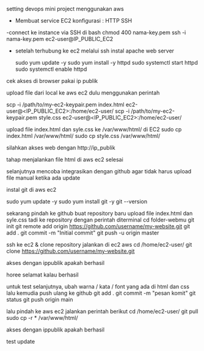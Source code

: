 setting devops mini project menggunakan aws

- Membuat service EC2
 konfigurasi : 
 HTTP
 SSH

-connect ke instance via SSH
 di bash
  chmod 400 nama-key.pem
  ssh -i nama-key.pem ec2-user@IP_PUBLIC_EC2

- setelah terhubung ke ec2 melalui ssh instal apache web server

	sudo yum update -y
	sudo yum install -y httpd
	sudo systemctl start httpd
	sudo systemctl enable httpd

cek akses di browser  pakai ip publik

upload file dari local ke aws ec2 dulu menggunakan perintah

scp -i /path/to/my-ec2-keypair.pem index.html ec2-user@<IP_PUBLIC_EC2>:/home/ec2-user/
scp -i /path/to/my-ec2-keypair.pem style.css ec2-user@<IP_PUBLIC_EC2>:/home/ec2-user/

	
upload file index.html dan syle.css ke  /var/www/html/ di EC2
	sudo cp index.html /var/www/html/
	sudo cp style.css /var/www/html/

silahkan akses web dengan http://ip_publik

tahap menjalankan file html di aws ec2 selesai

selanjutnya mencoba  integrasikan dengan github
agar tidak harus upload file manual ketika ada update

instal git di aws ec2

sudo yum update -y
sudo yum install git -y
git --version

sekarang pindah ke github
	buat repository baru
	upload file index.html dan syle.css tadi ke repository dengan perintah diterminal
		cd folder-webmu
		git init
		git remote add origin https://github.com/username/my-website.git
		git add .
		git commit -m "Initial commit"
		git push -u origin master

ssh ke ec2 & clone repository
jalankan di ec2 aws
	cd /home/ec2-user/
	git clone https://github.com/username/my-website.git

akses dengan ippublik apakah berhasil

horee selamat kalau berhasil

untuk test selanjutnya, ubah warna / kata / font yang ada di html dan css
lalu kemudia push ulang ke github
    git add . 
    git commit -m "pesan komit"
    git status
    git push origin main

lalu pindah ke aws ec2 jalankan perintah berikut
    cd /home/ec2-user/<nama file>
    git pull
    sudo cp -r * /var/www/html/

akses dengan ippublik apakah berhasil

test update

